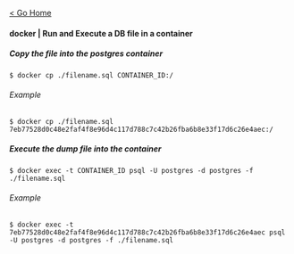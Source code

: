 [< Go Home](../README.md)

#### docker | Run and Execute a DB file in a container

##### Copy the file into the postgres container
```
$ docker cp ./filename.sql CONTAINER_ID:/
```

###### Example
```
$ docker cp ./filename.sql 7eb77528d0c48e2faf4f8e96d4c117d788c7c42b26fba6b8e33f17d6c26e4aec:/
```

##### Execute the dump file into the container
```
$ docker exec -t CONTAINER_ID psql -U postgres -d postgres -f ./filename.sql
```

###### Example
```
$ docker exec -t 7eb77528d0c48e2faf4f8e96d4c117d788c7c42b26fba6b8e33f17d6c26e4aec psql -U postgres -d postgres -f ./filename.sql
```
